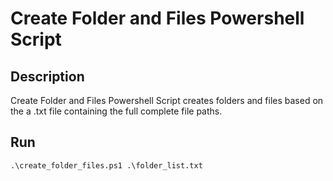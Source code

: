 # Create Folder and Files Powershell Script
## Description
Create Folder and Files Powershell Script creates folders and files based on the a .txt file containing the full complete file paths.

## Run
```
.\create_folder_files.ps1 .\folder_list.txt
```

